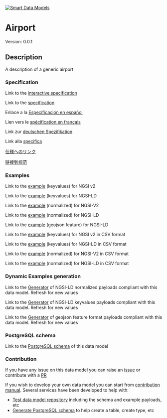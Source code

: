 [![Smart Data Models](https://smartdatamodels.org/wp-content/uploads/2022/01/SmartDataModels_logo.png "Logo")](https://smartdatamodels.org)
# Airport
Version: 0.0.1

## Description 

A description of a generic airport
### Specification

Link to the [interactive specification](https://swagger.lab.fiware.org/?url=https://smart-data-models.github.io/dataModel.Aeronautics/Airport/swagger.yaml)

Link to the [specification](https://github.com/smart-data-models/dataModel.Aeronautics/blob/master/Airport/doc/spec.md)

Enlace a la [Especificación en español](https://github.com/smart-data-models/dataModel.Aeronautics/blob/master/Airport/doc/spec_ES.md)

Lien vers le [spécification en français](https://github.com/smart-data-models/dataModel.Aeronautics/blob/master/Airport/doc/spec_FR.md)

Link zur [deutschen Spezifikation](https://github.com/smart-data-models/dataModel.Aeronautics/blob/master/Airport/doc/spec_DE.md)

Link alla [specifica](https://github.com/smart-data-models/dataModel.Aeronautics/blob/master/Airport/doc/spec_IT.md)

[仕様へのリンク](https://github.com/smart-data-models/dataModel.Aeronautics/blob/master/Airport/doc/spec_JA.md)

[链接到规范](https://github.com/smart-data-models/dataModel.Aeronautics/blob/master/Airport/doc/spec_ZH.md)
### Examples

Link to the [example](https://smart-data-models.github.io/dataModel.Aeronautics/Airport/examples/example.json) (keyvalues) for NGSI v2

Link to the [example](https://smart-data-models.github.io/dataModel.Aeronautics/Airport/examples/example.jsonld) (keyvalues) for NGSI-LD

Link to the [example](https://smart-data-models.github.io/dataModel.Aeronautics/Airport/examples/example-normalized.json) (normalized) for NGSI-V2

Link to the [example](https://smart-data-models.github.io/dataModel.Aeronautics/Airport/examples/example-normalized.jsonld) (normalized) for NGSI-LD

Link to the [example](https://smart-data-models.github.io/dataModel.Aeronautics/Airport/examples/example-geojsonfeature.json) (geojson feature) for NGSI-LD

Link to the [example](https://github.com/smart-data-models/dataModel.Aeronautics/blob/master/Airport/examples/example.json.csv) (keyvalues) for NGSI v2 in CSV format

Link to the [example](https://github.com/smart-data-models/dataModel.Aeronautics/blob/master/Airport/examples/example.jsonld.csv) (keyvalues) for NGSI-LD in CSV format

Link to the [example](https://github.com/smart-data-models/dataModel.Aeronautics/blob/master/Airport/examples/example-normalized.json.csv) (normalized) for NGSI-V2 in CSV format

Link to the [example](https://github.com/smart-data-models/dataModel.Aeronautics/blob/master/Airport/examples/example-normalized.jsonld.csv) (normalized) for NGSI-LD in CSV format
### Dynamic Examples generation

Link to the [Generator](https://smartdatamodels.org/extra/ngsi-ld_generator.php?schemaUrl=https://raw.githubusercontent.com/smart-data-models/dataModel.Aeronautics/master/Airport/schema.json&email=info@smartdatamodels.org) of NGSI-LD normalized payloads compliant with this data model. Refresh for new values

Link to the [Generator](https://smartdatamodels.org/extra/ngsi-ld_generator_keyvalues.php?schemaUrl=https://raw.githubusercontent.com/smart-data-models/dataModel.Aeronautics/master/Airport/schema.json&email=info@smartdatamodels.org) of NGSI-LD keyvalues payloads compliant with this data model. Refresh for new values

Link to the [Generator](https://smartdatamodels.org/extra/geojson_features_generator.php?schemaUrl=https://raw.githubusercontent.com/smart-data-models/dataModel.Aeronautics/master/Airport/schema.json&email=info@smartdatamodels.org) of geojson feature format payloads compliant with this data model. Refresh for new values
### PostgreSQL schema

Link to the [PostgreSQL schema](https://github.com/smart-data-models/dataModel.Aeronautics/blob/master/Airport/schema.sql) of this data model
### Contribution

 If you have any issue on this data model you can raise an [issue](https://github.com/smart-data-models/dataModel.Aeronautics/issues)  or contribute with a [PR](https://github.com/smart-data-models/dataModel.Aeronautics/pulls)

 If you wish to develop your own data model you can start from [contribution manual](https://bit.ly/contribution_manual). Several services have been developed to help with: 
 - [Test data model repository](https://smartdatamodels.org/index.php/data-models-contribution-api/) including the schema and example payloads, etc
 - [Generate PostgreSQL schema](https://smartdatamodels.org/index.php/sql-service/) to help create a table, create type, etc